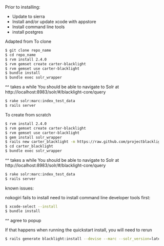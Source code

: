 Prior to installing:
* Update to sierra
* Install and/or update xcode with appstore
* Install command line tools
* install postgres

Adapted from 
To clone
```bash
$ git clone repo_name
$ cd repo_name
$ rvm install 2.4.0
$ rvm gemset create carter-blacklight
$ rvm gemset use carter-blacklight
$ bundle install
$ bundle exec solr_wrapper
```
^^ takes a while
You should be able to navigate to Solr at http://localhost:8983/solr/#/blacklight-core/query
```bash
$ rake solr:marc:index_test_data
$ rails server
```

To create from scratch
```bash
$ rvm install 2.4.0
$ rvm gemset create carter-blacklight
$ rvm gemset use carter-blacklight
$ gem install solr_wrapper 
$ rails new carter_blacklight -m https://raw.github.com/projectblacklight/blacklight/master/template.demo.rb
$ cd carter_blacklight
$ bundle exec solr_wrapper
```
^^ takes a while
You should be able to navigate to Solr at http://localhost:8983/solr/#/blacklight-core/query

```bash
$ rake solr:marc:index_test_data
$ rails server
```
known issues: 

nokogiri fails to install
need to install command line developer tools first:
```bash
$ xcode-select --install
$ bundle install
```
^^ agree to popup

If that happens when running the quickstart install, you will need to rerun
```bash
$ rails generate blacklight:install --devise --marc --solr_version=latest
```